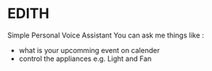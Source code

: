 # EDITH

Simple Personal Voice Assistant
You can ask me things like :

- what is your upcomming event on calender
- control the appliances e.g. Light and Fan
